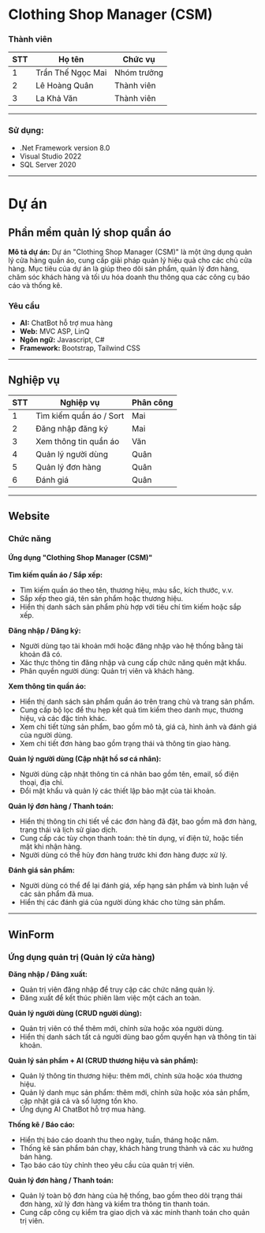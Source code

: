 # Clothing Shop Manager (CSM)

### Thành viên
| STT | Họ tên | Chức vụ |
| --- | ----------------- | -------------- |
|  1  | Trần Thế Ngọc Mai  | Nhóm trưởng    |
|  2  | Lê Hoàng Quân      | Thành viên     |
|  3  | La Khả Văn         | Thành viên     |

---

### Sử dụng:
- .Net Framework version 8.0
- Visual Studio 2022
- SQL Server 2020

---

# Dự án

## Phần mềm quản lý shop quần áo

**Mô tả dự án:**
Dự án "Clothing Shop Manager (CSM)" là một ứng dụng quản lý cửa hàng quần áo, cung cấp giải pháp quản lý hiệu quả cho các chủ cửa hàng. Mục tiêu của dự án là giúp theo dõi sản phẩm, quản lý đơn hàng, chăm sóc khách hàng và tối ưu hóa doanh thu thông qua các công cụ báo cáo và thống kê.

### Yêu cầu
- **AI:** ChatBot hỗ trợ mua hàng  
- **Web:** MVC ASP, LinQ  
- **Ngôn ngữ:** Javascript, C#  
- **Framework:** Bootstrap, Tailwind CSS  

---

## Nghiệp vụ

| STT | Nghiệp vụ | Phân công |
| --- | ----------------------- | ----------- |
|  1  | Tìm kiếm quần áo / Sort  | Mai         |
|  2  | Đăng nhập đăng ký        | Mai         |
|  3  | Xem thông tin quần áo    | Văn         |
|  4  | Quản lý người dùng       | Quân        |
|  5  | Quản lý đơn hàng         | Quân        |
|  6  | Đánh giá                 | Quân        |

---

## Website

### Chức năng
#### Ứng dụng "Clothing Shop Manager (CSM)"

**Tìm kiếm quần áo / Sắp xếp:**
- Tìm kiếm quần áo theo tên, thương hiệu, màu sắc, kích thước, v.v.
- Sắp xếp theo giá, tên sản phẩm hoặc thương hiệu.
- Hiển thị danh sách sản phẩm phù hợp với tiêu chí tìm kiếm hoặc sắp xếp.

**Đăng nhập / Đăng ký:**
- Người dùng tạo tài khoản mới hoặc đăng nhập vào hệ thống bằng tài khoản đã có.
- Xác thực thông tin đăng nhập và cung cấp chức năng quên mật khẩu.
- Phân quyền người dùng: Quản trị viên và khách hàng.

**Xem thông tin quần áo:**
- Hiển thị danh sách sản phẩm quần áo trên trang chủ và trang sản phẩm.
- Cung cấp bộ lọc để thu hẹp kết quả tìm kiếm theo danh mục, thương hiệu, và các đặc tính khác.
- Xem chi tiết từng sản phẩm, bao gồm mô tả, giá cả, hình ảnh và đánh giá của người dùng.
- Xem chi tiết đơn hàng bao gồm trạng thái và thông tin giao hàng.

**Quản lý người dùng (Cập nhật hồ sơ cá nhân):**
- Người dùng cập nhật thông tin cá nhân bao gồm tên, email, số điện thoại, địa chỉ.
- Đổi mật khẩu và quản lý các thiết lập bảo mật của tài khoản.

**Quản lý đơn hàng / Thanh toán:**
- Hiển thị thông tin chi tiết về các đơn hàng đã đặt, bao gồm mã đơn hàng, trạng thái và lịch sử giao dịch.
- Cung cấp các tùy chọn thanh toán: thẻ tín dụng, ví điện tử, hoặc tiền mặt khi nhận hàng.
- Người dùng có thể hủy đơn hàng trước khi đơn hàng được xử lý.

**Đánh giá sản phẩm:**
- Người dùng có thể để lại đánh giá, xếp hạng sản phẩm và bình luận về các sản phẩm đã mua.
- Hiển thị các đánh giá của người dùng khác cho từng sản phẩm.

---

## WinForm

### Ứng dụng quản trị (Quản lý cửa hàng)

**Đăng nhập / Đăng xuất:**
- Quản trị viên đăng nhập để truy cập các chức năng quản lý.
- Đăng xuất để kết thúc phiên làm việc một cách an toàn.

**Quản lý người dùng (CRUD người dùng):**
- Quản trị viên có thể thêm mới, chỉnh sửa hoặc xóa người dùng.
- Hiển thị danh sách tất cả người dùng bao gồm quyền hạn và thông tin tài khoản.

**Quản lý sản phẩm + AI (CRUD thương hiệu và sản phẩm):**
- Quản lý thông tin thương hiệu: thêm mới, chỉnh sửa hoặc xóa thương hiệu.
- Quản lý danh mục sản phẩm: thêm mới, chỉnh sửa hoặc xóa sản phẩm, cập nhật giá cả và số lượng tồn kho.
- Ứng dụng AI ChatBot hỗ trợ mua hàng.

**Thống kê / Báo cáo:**
- Hiển thị báo cáo doanh thu theo ngày, tuần, tháng hoặc năm.
- Thống kê sản phẩm bán chạy, khách hàng trung thành và các xu hướng bán hàng.
- Tạo báo cáo tùy chỉnh theo yêu cầu của quản trị viên.

**Quản lý đơn hàng / Thanh toán:**
- Quản lý toàn bộ đơn hàng của hệ thống, bao gồm theo dõi trạng thái đơn hàng, xử lý đơn hàng và kiểm tra thông tin thanh toán.
- Cung cấp công cụ kiểm tra giao dịch và xác minh thanh toán cho quản trị viên.
